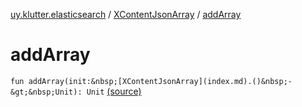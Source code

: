 [uy.klutter.elasticsearch](../index.md) / [XContentJsonArray](index.md) / [addArray](.)


# addArray

`fun addArray(init:&nbsp;[XContentJsonArray](index.md).()&nbsp;-&gt;&nbsp;Unit): Unit` [(source)](https://github.com/kohesive/klutter/blob/master/elasticsearch-jdk7/src/main/kotlin/uy/klutter/elasticsearch/XContent.kt#L123)


